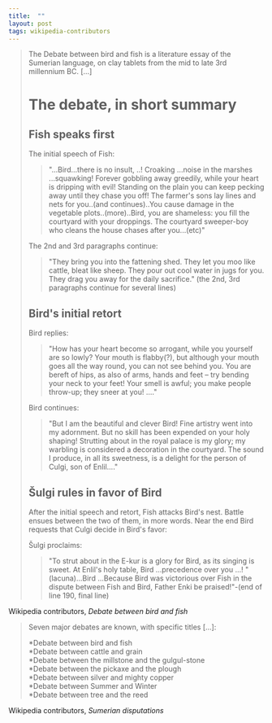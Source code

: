 ```yaml
---
title:  ""
layout: post
tags: wikipedia-contributors
---
```


> The Debate between bird and fish is a literature essay of the Sumerian language, on clay tablets from the mid to late 3rd millennium BC. [...]
> 
> # The debate, in short summary
> 
> ## Fish speaks first
> 
> The initial speech of Fish:
> 
> > "...Bird...there is no insult, ..! Croaking ...noise in the marshes ...squawking! Forever gobbling away greedily, while your heart is dripping with evil! Standing on the plain you can keep pecking away until they chase you off! The farmer's sons lay lines and nets for you..(and continues)..You cause damage in the vegetable plots..(more)..Bird, you are shameless: you fill the courtyard with your droppings. The courtyard sweeper-boy who cleans the house chases after you...(etc)"
> 
> The 2nd and 3rd paragraphs continue:
> 
> > "They bring you into the fattening shed. They let you moo like cattle, bleat like sheep. They pour out cool water in jugs for you. They drag you away for the daily sacrifice." (the 2nd, 3rd paragraphs continue for several lines)
> 
> ## Bird's initial retort
> 
> Bird replies:
> 
> > "How has your heart become so arrogant, while you yourself are so lowly? Your mouth is flabby(?), but although your mouth goes all the way round, you can not see behind you. You are bereft of hips, as also of arms, hands and feet – try bending your neck to your feet! Your smell is awful; you make people throw-up; they sneer at you! ...."
> 
> Bird continues:
> 
> > "But I am the beautiful and clever Bird! Fine artistry went into my adornment. But no skill has been expended on your holy shaping! Strutting about in the royal palace is my glory; my warbling is considered a decoration in the courtyard. The sound I produce, in all its sweetness, is a delight for the person of Culgi, son of Enlil...."
> 
> ## Šulgi rules in favor of Bird
> After the initial speech and retort, Fish attacks Bird's nest. Battle ensues between the two of them, in more words. Near the end Bird requests that Culgi decide in Bird's favor:
> 
> Šulgi proclaims:
> 
> > "To strut about in the E-kur is a glory for Bird, as its singing is sweet. At Enlil's holy table, Bird ...precedence over you ...!
> > "(lacuna)...Bird ...Because Bird was victorious over Fish in the dispute between Fish and Bird, Father Enki be praised!"-(end of line 190, final line)

Wikipedia contributors, _Debate between bird and fish_


> Seven major debates are known, with specific titles [...]:
> 
> *Debate between bird and fish  
> *Debate between cattle and grain  
> *Debate between the millstone and the gulgul-stone  
> *Debate between the pickaxe and the plough  
> *Debate between silver and mighty copper  
> *Debate between Summer and Winter  
> *Debate between tree and the reed  

Wikipedia contributors, _Sumerian disputations_
